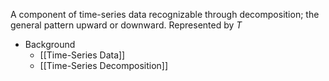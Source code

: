 A component of time-series data recognizable through decomposition; the general pattern upward or downward. Represented by *T*

- Background
	- [[Time-Series Data]]
	- [[Time-Series Decomposition]]